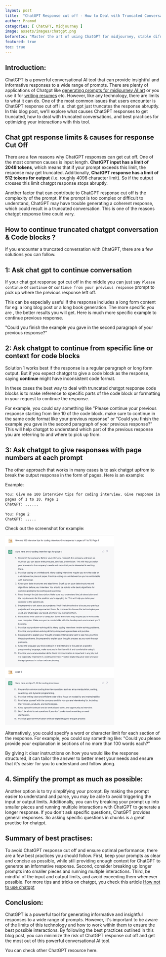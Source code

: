 ```yaml
---
layout: post
title:  "ChatGPT Response cut off - How to Deal with Truncated Conversations and code blocks"
author: Pramod
categories: [ ChatGPT, Midjourney ]
image: assets/images/chatgpt.png
beforetoc: "Master the art of using ChatGPT for midjourney, stable difussion or DALL-E-2"
featured: true
toc: true
---
```


## Introduction:

ChatGPT is a powerful conversational AI tool that can provide insightful and informative responses to a wide range of
prompts. There are plenty of applications of Chatgpt like [generating prompts for midjourney AI art](/chatgpt-prompts-for-midjourney) or you use it for [writing resumes](/chatgpt-prompts-for-resume) etc. 
However, like any technology, there are limits to what it can do. One of the most common issues that users
encounter is ChatGPT response cut off i.e. chat gpt just truncates the response abruptly. In this blog post, we'll
explore what causes ChatGPT responses to get truncated, how to deal with truncated conversations, and best practices for
optimizing your interactions with this tool.

## Chat gpt response limits & causes for response Cut Off

There are a few reasons why ChatGPT responses can get cut off. One of the most common causes is input length. **ChatGPT
input has a limit of 2048 tokens**, which means that if your prompt exceeds this limit, the response may get truncated.
Additionally, **ChatGPT response has a limit of 512 tokens for output** (i.e. roughly 4096 character limit). So if the
output crosses this limit chatgpt response stops abruptly.

Another factor that can contribute to ChatGPT response cut off is the complexity of the prompt. If the prompt is too
complex or difficult to understand, ChatGPT may have trouble generating a coherent response, which could result in a
truncated conversation. This is one of the reasons chatgpt response time could vary.

## How to continue truncated chatgpt conversation & Code blocks ?

If you encounter a truncated conversation with ChatGPT, there are a few solutions you can follow.

## 1: Ask chat gpt to continue conversation

If your chat gpt response got cut off in the middle you can just say `Please continue` or `continue`
or `continue from your previous response` prompt to pick up where the previous response left off.

This can be especially useful if the response includes a long form content for eg: a long blog post or a long book
generation. The more specific you are , the better results you will get. Here is much more specific example to continue
previous response.

"Could you finish the example you gave in the second paragraph of your previous response?"

## 2: Ask chatgpt to continue from specific line or context for code blocks

Solution 1 works best if the response is a regular paragraph or long form output. But if you expect chatgpt to give a
code block as the response, saying **continue** might have inconsistent code format.

In these cases the best way to deal with truncated chatgpt response code blocks is to make reference to specific parts
of the code block or formatting in your request to continue the response.

For example, you could say something like "Please continue your previous response starting from line 10 of the code
block. make sure to continue in the same code format like your previous repsonse" or
"Could you finish the example you gave in the second paragraph of your previous response?" This will help chatgpt to
understand which part of the previous response you are referring to and where to pick up from.

## 3: Ask chatgpt to give responses with page numbers at each prompt

The other approach that works in many cases is to ask chatgpt upfrom to break the output response in the form of pages.
Here is an example:

Example:

```
You: Give me 100 interview tips for coding interview. Give response in pages of 1 to 10. Page 1
ChatGPT: ...... 

You: Page 2
ChatGPT: ..... 
```

Check out the screenshot for example:

<img src="/assets/images/chatgpt-response-cutoff.png" width="70%"/>


Alternatively, you could specify a word or character limit for each section of the response. For example, you could say
something like: "Could you please provide your explanation in sections of no more than 100 words each?"

By giving it clear instructions on how you would like the response structured, it can tailor the answer to better meet
your needs and ensure that it's easier for you to understand and follow along.

## 4. Simplify the prompt as much as possible:

Another option is to try simplifying your prompt. By making the prompt easier to understand and parse, you may be able
to avoid triggering the input or output limits. Additionally, you can try breaking your prompt up into smaller pieces
and running multiple interactions with ChatGPT to generate a longer response. If you don't ask specific questions,
ChatGPT provides general responses. So asking specific questions in chunks is a great practise for chatgpt.

## Summary of best practises:

To avoid ChatGPT response cut off and ensure optimal performance, there are a few best practices you should follow.
First, keep your prompts as clear and concise as possible, while still providing enough context for ChatGPT to generate
an informative response. Second, consider breaking up longer prompts into smaller pieces and running multiple
interactions. Third, be mindful of the input and output limits, and avoid exceeding them whenever possible.
For more tips and tricks on chatgpt, you check this article [How not to use chatgpt](/how-not-to-use-chatgpt) 

## Conclusion:

ChatGPT is a powerful tool for generating informative and insightful responses to a wide range of prompts. However, it's
important to be aware of the limits of this technology and how to work within them to ensure the best possible
interactions. By following the best practices outlined in this blog post, you can minimize the risk of ChatGPT response
cut off and get the most out of this powerful conversational AI tool.

You can check other ChatGPT resource here. 

